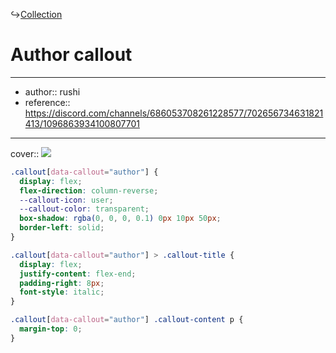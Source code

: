 ↪[Collection](Collection.md)

# Author callout

---

- author:: rushi
- reference:: https://discord.com/channels/686053708261228577/702656734631821413/1096863934100807701

---

cover:: ![](https://i.imgur.com/2PuEAwx.png)

```css
.callout[data-callout="author"] {
  display: flex;
  flex-direction: column-reverse;
  --callout-icon: user;
  --callout-color: transparent;
  box-shadow: rgba(0, 0, 0, 0.1) 0px 10px 50px;
  border-left: solid;
}

.callout[data-callout="author"] > .callout-title {
  display: flex;
  justify-content: flex-end;
  padding-right: 8px;
  font-style: italic;
}

.callout[data-callout="author"] .callout-content p {
  margin-top: 0;
}
```
